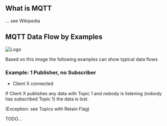 ## What is MQTT

... see Wikipedia

## MQTT Data Flow by Examples

![Logo](https://github.com/fablab-wue/ezPiC/blob/master/doc/MQTT.svg)

Based on this image the following examples can show typical data flows

### Example: 1 Publisher, no Subscriber

* Client X connected

If Client X publishes any data with Topic 1 and nobody is listening (nobody has subscribed Topic 1) the data is lost.

(Exception: see Topics with Retain Flag)

TODO...
